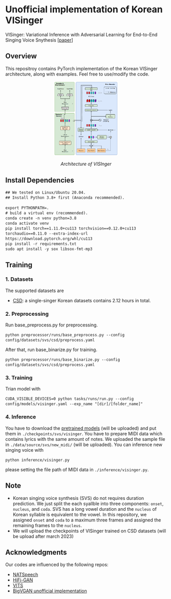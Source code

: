 # Unofficial implementation of Korean VISinger

VISinger: Variational Inference with Adversarial Learning for End-to-End Singing Voice Snythesis [[paper](https://ieeexplore.ieee.org/stamp/stamp.jsp?arnumber=9747664)]

## Overview
This repositroy contains PyTorch implementation of the Korean VISinger architecture, along with examples. Feel free to use/modify the code.

<p align="center">
    <img src=./assets/architecture.png width=40%>
    <p align="center"><em>Architecture of VISInger</em>
</p>

## Install Dependencies
```
## We tested on Linux/Ubuntu 20.04. 
## Install Python 3.8+ first (Anaconda recommended).

export PYTHONPATH=.
# build a virtual env (recommended).
conda create -n venv python=3.8
conda activate venv
pip install torch==1.11.0+cu113 torchvision==0.12.0+cu113 torchaudio==0.11.0 --extra-index-url https://download.pytorch.org/whl/cu113
pip install -r requirements.txt
sudo apt install -y sox libsox-fmt-mp3
```

## Training
### 1. Datasets
The supported datasets are
- [CSD](https://program.ismir2020.net/static/lbd/ISMIR2020-LBD-435-abstract.pdf): a single-singer Korean datasets contains 2.12 hours in total.

### 2. Preprocessing
Run base_preprocess.py for preprocessing.
```
python preprocessor/runs/base_preprocess.py --config config/datasets/svs/csd/preprocess.yaml
```
After that, run base_binarize.py for training.
```
python preprocessor/runs/base_binarize.py --config config/datasets/svs/csd/preprocess.yaml
```

### 3. Training
Trian model with
```
CUDA_VISIBLE_DEVICES=0 python tasks/runs/run.py --config config/models/visinger.yaml --exp_name "[dir]/[folder_name]"
```

### 4. Inference
You have to download the [pretrained models]() (will be uploaded) and put them in `./checkpoints/svs/visinger`. You have to prepare MIDI data which contains lyrics with the same amount of notes. We uploaded the sample file in `./data/source/svs/new_midi/` (will be uploaded).
You can inference new singing voice with
```
python inference/visinger.py
```
please setting the file path of MIDI data in `./inference/visinger.py`.

## Note
- Korean singing voice synthesis (SVS) do not requires duration prediction. We just split the each syallble into three components: `onset`, `nucleus`, and `coda`. SVS has a long vowel duration and the `nucleus` of Korean syllable is equivalent to the vowel. In this repository, we assigned `onset` and `coda` to a maximum three frames and assigned the remaining frames to the `nucleus`.
- We will upload the checkpoints of VISinger trained on CSD datasets (will be upload after march 2023)

## Acknowledgments
Our codes are influenced by the following repos:
- [NATSpeech](https://github.com/NATSpeech/NATSpeech)
- [HiFi-GAN](https://github.com/jik876/hifi-gan)
- [VITS](https://github.com/jaywalnut310/vits)
- [BigVGAN unofficial implementation](https://github.com/sh-lee-prml/BigVGAN)
